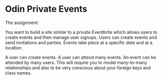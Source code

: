 # Odin Private Events

The assignment:

You want to build a site similar to a private Eventbrite which allows users to create events and then manage user signups. Users can create events and send invitations and parties. Events take place at a specific date and at a location.

A user can create events. A user can attend many events. An event can be attended by many users. This will require you to model many-to-many relationships and also to be very conscious about your foreign keys and class names.
